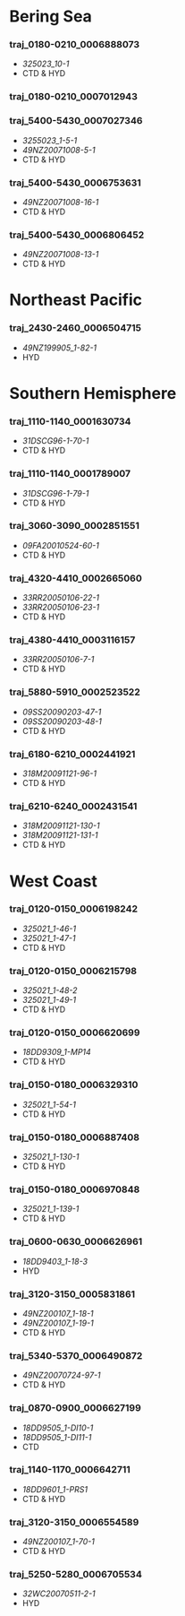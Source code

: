 # Bering Sea

### traj_0180-0210_0006888073
  * _325023_10-1_
  * CTD & HYD

### traj_0180-0210_0007012943
### traj_5400-5430_0007027346
  * _3255023_1-5-1_
  * _49NZ20071008-5-1_
  * CTD & HYD

### traj_5400-5430_0006753631
  * _49NZ20071008-16-1_
  * CTD & HYD

### traj_5400-5430_0006806452
  * _49NZ20071008-13-1_
  * CTD & HYD

# Northeast Pacific

### traj_2430-2460_0006504715
  * _49NZ199905_1-82-1_
  * HYD

# Southern Hemisphere

### traj_1110-1140_0001630734
  * _31DSCG96-1-70-1_
  * CTD & HYD

### traj_1110-1140_0001789007
  * _31DSCG96-1-79-1_
  * CTD & HYD

### traj_3060-3090_0002851551
  * _09FA20010524-60-1_
  * CTD & HYD

### traj_4320-4410_0002665060
  * _33RR20050106-22-1_
  * _33RR20050106-23-1_
  * CTD & HYD

### traj_4380-4410_0003116157
  * _33RR20050106-7-1_
  * CTD & HYD

### traj_5880-5910_0002523522
  * _09SS20090203-47-1_
  * _09SS20090203-48-1_
  * CTD & HYD

### traj_6180-6210_0002441921  
  * _318M20091121-96-1_
  * CTD & HYD

### traj_6210-6240_0002431541
  * _318M20091121-130-1_
  * _318M20091121-131-1_
  * CTD & HYD

# West Coast

### traj_0120-0150_0006198242
  * _325021_1-46-1_
  * _325021_1-47-1_
  * CTD & HYD

### traj_0120-0150_0006215798
  * _325021_1-48-2_
  * _325021_1-49-1_
  * CTD & HYD

### traj_0120-0150_0006620699
  * _18DD9309_1-MP14_
  * CTD & HYD

### traj_0150-0180_0006329310
  * _325021_1-54-1_
  * CTD & HYD

### traj_0150-0180_0006887408
  * _325021_1-130-1_
  * CTD & HYD

### traj_0150-0180_0006970848
  * _325021_1-139-1_
  * CTD & HYD

### traj_0600-0630_0006626961
  * _18DD9403_1-18-3_
  * HYD

### traj_3120-3150_0005831861
  * _49NZ200107_1-18-1_
  * _49NZ200107_1-19-1_
  * CTD & HYD

### traj_5340-5370_0006490872
  * _49NZ20070724-97-1_
  * CTD & HYD

### traj_0870-0900_0006627199
  * _18DD9505_1-DI10-1_
  * _18DD9505_1-DI11-1_
  * CTD

### traj_1140-1170_0006642711
  * _18DD9601_1-PRS1_
  * CTD & HYD

### traj_3120-3150_0006554589
  * _49NZ200107_1-70-1_
  * CTD & HYD

### traj_5250-5280_0006705534
  * _32WC20070511-2-1_
  * HYD
